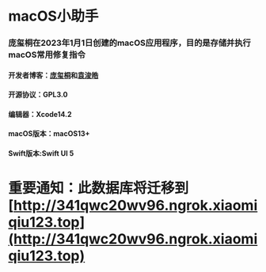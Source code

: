 # macOS小助手
### 庞玺桐在2023年1月1日创建的macOS应用程序，目的是存储并执行macOS常用修复指令
#### 开发者博客：[庞玺桐](https://pangxitong.github.io)和[袁浚皓](https://steveandkrepa.github.io/)
#### 开源协议：GPL3.0
#### 编辑器：Xcode14.2
#### macOS版本：macOS13+
#### Swift版本:Swift UI 5
# 重要通知：此数据库将迁移到[http://341qwc20wv96.ngrok.xiaomiqiu123.top](http://341qwc20wv96.ngrok.xiaomiqiu123.top)
